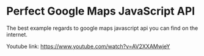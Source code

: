 # Perfect Google Maps JavaScript API
The best example regards to google maps javascript api you can find on the internet.

Youtube link: https://www.youtube.com/watch?v=AV2XXAMwjeY
